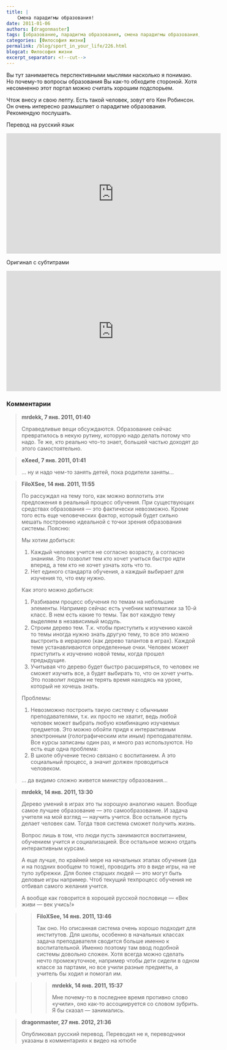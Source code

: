 ```yaml
---
title: |
    Смена парадигмы образования!
date: 2011-01-06
authors: [dragonmaster]
tags: [образование, парадигма образования, смена парадигмы образования, кен робинсон]
categories: [Философия жизни]
permalink: /blog/sport_in_your_life/226.html
blogcat: Философия жизни
excerpt_separator: <!--cut-->
---
```


Вы тут занимаетесь перспективными мыслями насколько я понимаю. Но почему-то вопросы образования Вы как-то обходите стороной. Хотя несомненно этот портал можно считать хорошим подспорьем. 

Чтож внесу и свою лепту. Есть такой человек, зовут его Кен Робинсон. Он очень интересно размышляет о парадигме образования. Рекомендую послушать.

Перевод на русский язык

<iframe width="560" height="315" src="https://www.youtube.com/embed/1G3Kyu_UbjQ" title="YouTube video player" frameborder="0" allow="accelerometer; autoplay; clipboard-write; encrypted-media; gyroscope; picture-in-picture; web-share" allowfullscreen></iframe>

<!--cut-->

Оригинал с субтитрами

<iframe width="560" height="315" src="https://www.youtube.com/embed/Ps4hp7LS568" title="YouTube video player" frameborder="0" allow="accelerometer; autoplay; clipboard-write; encrypted-media; gyroscope; picture-in-picture; web-share" allowfullscreen></iframe>

### Комментарии

>**mrdekk, 7 янв. 2011, 01:40**
>
>Справедливые вещи обсуждаются. Образование сейчас превратилось в некую рутину, которую надо делать потому что надо. Те же, кто реально что-то знает, большей частью доходят до этого самостоятельно.

>**eXeed, 7 янв. 2011, 01:41**
>
>... ну и надо чем-то занять детей, пока родители заняты…

>**FiloXSee, 14 янв. 2011, 11:55**
>
>По рассуждал на тему того, как можно воплотить эти предложения в реальный процесс обучения. При существующих средствах образования — это фактически невозможно. Кроме того есть еще человеческих фактор, который будет сильно мешать построению идеальной с точки зрения образования системы. Поясню:
>
>Мы хотим добиться:
>
>1. Каждый человек учится не согласно возрасту, а согласно знаниям. Это позволит тем кто хочет учиться быстро идти вперед, а тем кто не хочет узнать хоть что то.
>2. Нет единого стандарта обучения, а каждый выбирает для изучения то, что ему нужно.
>
>Как этого можно добиться:
>
>1. Разбиваем процесс обучения по темам на небольшие элементы. Например сейчас есть учебник математики за 10-й класс. В нем есть какие то темы. Так вот каждую тему выделяем в независимый модуль.
>2. Строим дерево тем. Т.к. чтобы приступить к изучению какой то темы иногда нужно знать другую тему, то все это можно выстроить в иерархию (как дерево талантов в играх). Каждой теме устанавливаются определенные очки. Человек может приступить к изучению новой темы, когда прошел предыдущие.
>3. Учитывая что дерево будет быстро расширяться, то человек не сможет изучить все, а будет выбирать то, что он хочет учить. Это позволит людям не терять время находясь на уроке, который не хочешь знать.
>
>Проблемы:
>
>1. Невозможно построить такую систему с обычными преподавателями, т.к. их просто не хватит, ведь любой человек может выбрать любую комбинацию изучаемых предметов. Это можно обойти придя к интерактивным электронным (голографическим или иным) преподавателям. Все курсы записаны один раз, и много раз используются. Но есть еще одна проблема:
>2. В школе обучение тесно связано с воспитанием. А это социальный процесс, а значит должен проводиться человеком.
>
>... да видимо сложно живется министру образования…

>**mrdekk, 14 янв. 2011, 13:30**
>
>Дерево умений в играх это ты хорошую аналогию нашел. Вообще самое лучшее образование — это самообразование. И задача учителя на мой взгляд — научить учится. Все остальное пусть делает человек сам. Тогда твоя система сможет получить жизнь.
>
>Вопрос лишь в том, что люди пусть занимаются воспитанием, обучением учится и социализацией. Все остальное можно отдать интерактивным курсам.
>
>А еще лучше, по крайней мере на начальных этапах обучения (да и на поздних вообщем то тоже), проводить это в виде игры, на не тупо зубрежки. Для более старших людей — это могут быть деловые игры например. Чтоб текущий техпроцесс обучения не отбивал самого желания учится.
>
>А вообще как говорится в хорошей русской пословице — «Век живи — век учись!»

>>**FiloXSee, 14 янв. 2011, 13:46**
>>
>>Так оно. Но описанная система очень хорошо подходит для институтов. Для школы, особенно в начальных классах задача преподавателя сводится больше именно к воспитательной. Именно поэтому там ввод подобной системы довольно сложен. Хотя всегда можно сделать нечто промежуточное, например чтобы дети сидели в одном классе за партами, но все учили разные предметы, а учитель бы ходил и помогал им.

>>>**mrdekk, 14 янв. 2011, 15:37**
>>>
>>>Мне почему-то в последнее время противно слово «учили», оно как-то ассоциируется со словом зубрить.
>>>Я бы сказал — занимались.

>**dragonmaster, 27 янв. 2012, 21:36**
>
>Опубликовал русский перевод. Переводил не я, переводчики указаны в комментариях к видео на ютюбе
